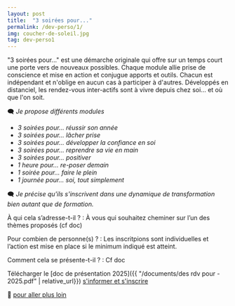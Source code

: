 ```yaml
---
layout: post
title:  "3 soirées pour..."
permalink: /dev-perso/1/
img: coucher-de-soleil.jpg
tag: dev-perso1
---
```

"3 soirées pour..." est une démarche originale qui offre sur un temps court une porte vers de nouveaux possibles.
Chaque module allie prise de conscience et mise en action et conjugue apports et outils. Chacun est indépendant et n'oblige en aucun cas à participer à d'autres.
Développés en distanciel, les rendez-vous inter-actifs sont à vivre depuis chez soi... et où que l'on soit.

🗨 *Je propose différents modules*
- *3 soirées pour... réussir son année*
- *3 soirées pour... lâcher prise*
- *3 soirées pour... développer la confiance en soi*
- *3 soirées pour... reprendre sa vie en main*
- *3 soirées pour... positiver*
- *1 heure pour... re-poser demain*
- *1 soirée pour... faire le plein*
- *1 journée pour... soi, tout simplement*

🗨 *Je précise qu'ils s'inscrivent dans une dynamique de transformation bien autant que de formation.*


À qui cela s’adresse-t-il ?
: À vous qui souhaitez cheminer sur l’un des thèmes proposés (cf doc)

Pour combien de personne(s) ?
: Les inscritpions sont individuelles et l’action est mise en place si le minimum indiqué est atteint.

Comment cela se présente-t-il ?
: Cf doc

Télécharger le [doc de présentation 2025]({{ "/documents/des rdv pour - 2025.pdf" | relative_url}})
[s'informer et s'inscrire](https://acade.fr/page-de-liens/)

👣 [pour aller plus loin](https://acade-fr.github.io/bheema/contact/)
